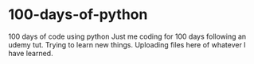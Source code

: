 # 100-days-of-python
100 days of code using python
Just me coding for 100 days following an udemy tut.
Trying to learn new things.
Uploading files here of whatever I have learned.
